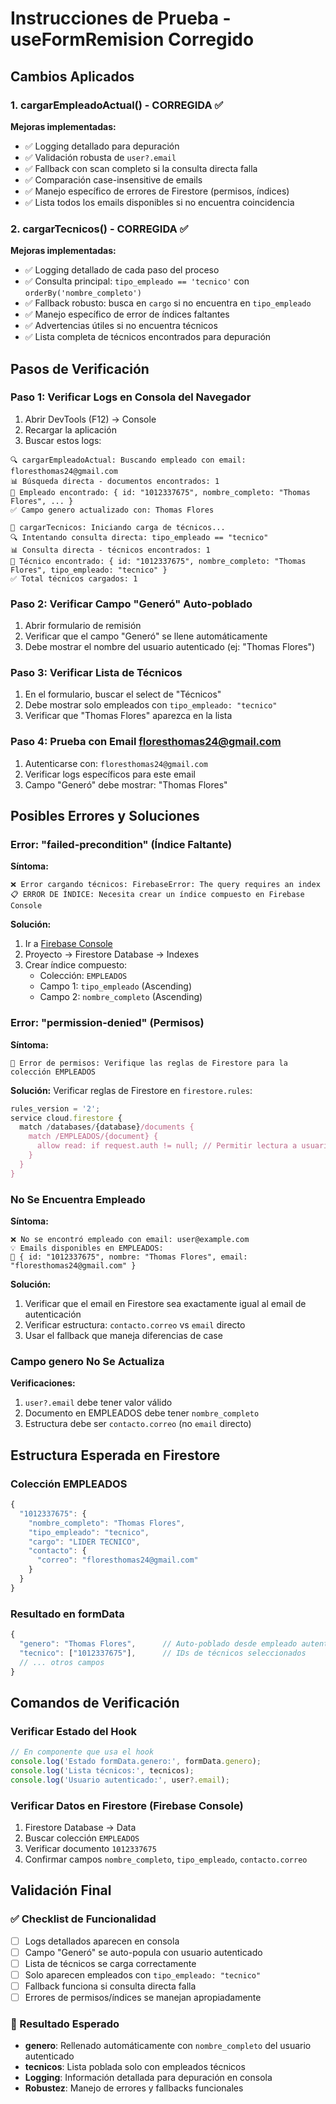 # Instrucciones de Prueba - useFormRemision Corregido

## Cambios Aplicados

### 1. cargarEmpleadoActual() - CORREGIDA ✅

**Mejoras implementadas:**
- ✅ Logging detallado para depuración
- ✅ Validación robusta de `user?.email`
- ✅ Fallback con scan completo si la consulta directa falla
- ✅ Comparación case-insensitive de emails
- ✅ Manejo específico de errores de Firestore (permisos, índices)
- ✅ Lista todos los emails disponibles si no encuentra coincidencia

### 2. cargarTecnicos() - CORREGIDA ✅

**Mejoras implementadas:**
- ✅ Logging detallado de cada paso del proceso
- ✅ Consulta principal: `tipo_empleado == 'tecnico'` con `orderBy('nombre_completo')`
- ✅ Fallback robusto: busca en `cargo` si no encuentra en `tipo_empleado`
- ✅ Manejo específico de error de índices faltantes
- ✅ Advertencias útiles si no encuentra técnicos
- ✅ Lista completa de técnicos encontrados para depuración

## Pasos de Verificación

### Paso 1: Verificar Logs en Consola del Navegador

1. Abrir DevTools (F12) → Console
2. Recargar la aplicación
3. Buscar estos logs:

```
🔍 cargarEmpleadoActual: Buscando empleado con email: floresthomas24@gmail.com
📊 Búsqueda directa - documentos encontrados: 1
👤 Empleado encontrado: { id: "1012337675", nombre_completo: "Thomas Flores", ... }
✅ Campo genero actualizado con: Thomas Flores
```

```
🔧 cargarTecnicos: Iniciando carga de técnicos...
🔍 Intentando consulta directa: tipo_empleado == "tecnico"
📊 Consulta directa - técnicos encontrados: 1
👷 Técnico encontrado: { id: "1012337675", nombre_completo: "Thomas Flores", tipo_empleado: "tecnico" }
✅ Total técnicos cargados: 1
```

### Paso 2: Verificar Campo "Generó" Auto-poblado

1. Abrir formulario de remisión
2. Verificar que el campo "Generó" se llene automáticamente
3. Debe mostrar el nombre del usuario autenticado (ej: "Thomas Flores")

### Paso 3: Verificar Lista de Técnicos

1. En el formulario, buscar el select de "Técnicos"
2. Debe mostrar solo empleados con `tipo_empleado: "tecnico"`
3. Verificar que "Thomas Flores" aparezca en la lista

### Paso 4: Prueba con Email floresthomas24@gmail.com

1. Autenticarse con: `floresthomas24@gmail.com`
2. Verificar logs específicos para este email
3. Campo "Generó" debe mostrar: "Thomas Flores"

## Posibles Errores y Soluciones

### Error: "failed-precondition" (Índice Faltante)

**Síntoma:** 
```
❌ Error cargando técnicos: FirebaseError: The query requires an index
📋 ERROR DE ÍNDICE: Necesita crear un índice compuesto en Firebase Console
```

**Solución:**
1. Ir a [Firebase Console](https://console.firebase.google.com)
2. Proyecto → Firestore Database → Indexes
3. Crear índice compuesto:
   - Colección: `EMPLEADOS`
   - Campo 1: `tipo_empleado` (Ascending)
   - Campo 2: `nombre_completo` (Ascending)

### Error: "permission-denied" (Permisos)

**Síntoma:**
```
🚫 Error de permisos: Verifique las reglas de Firestore para la colección EMPLEADOS
```

**Solución:**
Verificar reglas de Firestore en `firestore.rules`:
```javascript
rules_version = '2';
service cloud.firestore {
  match /databases/{database}/documents {
    match /EMPLEADOS/{document} {
      allow read: if request.auth != null; // Permitir lectura a usuarios autenticados
    }
  }
}
```

### No Se Encuentra Empleado

**Síntoma:**
```
❌ No se encontró empleado con email: user@example.com
💡 Emails disponibles en EMPLEADOS:
📧 { id: "1012337675", nombre: "Thomas Flores", email: "floresthomas24@gmail.com" }
```

**Solución:**
1. Verificar que el email en Firestore sea exactamente igual al email de autenticación
2. Verificar estructura: `contacto.correo` vs `email` directo
3. Usar el fallback que maneja diferencias de case

### Campo genero No Se Actualiza

**Verificaciones:**
1. `user?.email` debe tener valor válido
2. Documento en EMPLEADOS debe tener `nombre_completo`
3. Estructura debe ser `contacto.correo` (no `email` directo)

## Estructura Esperada en Firestore

### Colección EMPLEADOS
```javascript
{
  "1012337675": {
    "nombre_completo": "Thomas Flores",
    "tipo_empleado": "tecnico",
    "cargo": "LIDER TECNICO",
    "contacto": {
      "correo": "floresthomas24@gmail.com"
    }
  }
}
```

### Resultado en formData
```javascript
{
  "genero": "Thomas Flores",      // Auto-poblado desde empleado autenticado
  "tecnico": ["1012337675"],      // IDs de técnicos seleccionados
  // ... otros campos
}
```

## Comandos de Verificación

### Verificar Estado del Hook
```javascript
// En componente que usa el hook
console.log('Estado formData.genero:', formData.genero);
console.log('Lista técnicos:', tecnicos);
console.log('Usuario autenticado:', user?.email);
```

### Verificar Datos en Firestore (Firebase Console)
1. Firestore Database → Data
2. Buscar colección `EMPLEADOS`
3. Verificar documento `1012337675`
4. Confirmar campos `nombre_completo`, `tipo_empleado`, `contacto.correo`

## Validación Final

### ✅ Checklist de Funcionalidad
- [ ] Logs detallados aparecen en consola
- [ ] Campo "Generó" se auto-popula con usuario autenticado
- [ ] Lista de técnicos se carga correctamente
- [ ] Solo aparecen empleados con `tipo_empleado: "tecnico"`
- [ ] Fallback funciona si consulta directa falla
- [ ] Errores de permisos/índices se manejan apropiadamente

### 🚀 Resultado Esperado
- **genero**: Rellenado automáticamente con `nombre_completo` del usuario autenticado
- **tecnicos**: Lista poblada solo con empleados técnicos
- **Logging**: Información detallada para depuración en consola
- **Robustez**: Manejo de errores y fallbacks funcionales
